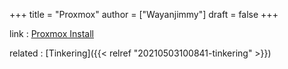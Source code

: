 +++
title = "Proxmox"
author = ["Wayanjimmy"]
draft = false
+++

link
: [Proxmox Install](https://youtu.be/%5Fu8qTN3cCnQ)

related
: [Tinkering]({{< relref "20210503100841-tinkering" >}})
